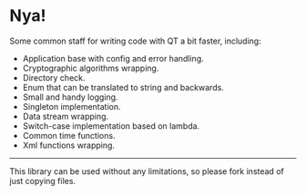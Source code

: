 # Nya!

Some common staff for writing code with QT a bit faster, including:
* Application base with config and error handling.
* Cryptographic algorithms wrapping.
* Directory check.
* Enum that can be translated to string and backwards.
* Small and handy logging.
* Singleton implementation.
* Data stream wrapping.
* Switch-case implementation based on lambda.
* Common time functions.
* Xml functions wrapping.

---
This library can be used without any limitations, so please fork instead of just copying files.
